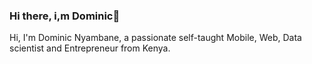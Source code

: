 ### Hi there, i,m Dominic👋


Hi, I'm Dominic Nyambane, a passionate self-taught Mobile, Web, Data scientist and Entrepreneur from Kenya.

<!--
**dom-inic/dom-inic** is a ✨ _special_ ✨ repository because its `README.md` (this file) appears on your GitHub profile.


- 🔭 I’m currently working on a startup
- 🌱 I’m currently learning flutter & ML
- 👯 I’m looking to collaborate on great projects
- 🤔 I’m looking for help with my startup
- 💬 Ask me about AI
- 📫 How to reach me: https://www.linkedin.com/in/dominic-nyambane-8898b71b8/
- ⚡ Fun fact: mmmh
-->
